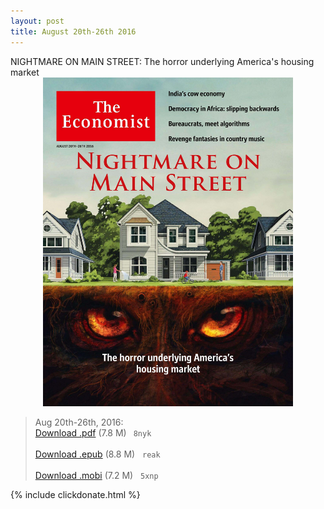 ```yaml
---
layout: post
title: August 20th-26th 2016
---
```

<!--
<div class="message">
Sorry! The service is temporarily unavailable.
</div>-->

<div class="message">
     NIGHTMARE ON MAIN STREET: The horror underlying America's housing market 
</div>


<div style="position: relative; max-width: 400px; 
    margin: 0 auto;">
<img src="/public/img/the-economist/img_2016.08.20.jpg" />
</div>

<!--more-->
> Aug 20th-26th, 2016:<br/>
[Download .pdf](http://pan.baidu.com/s/1bZtJlG) (7.8 M)&ensp;
`8nyk` <br/><br/>
[Download .epub](https://pan.baidu.com/s/1mhT8NY4) (8.8 M) &nbsp;
`reak` <br/><br/>
[Download .mobi](https://pan.baidu.com/s/1i4N9u7r) (7.2 M) &nbsp;
`5xnp`


{% include clickdonate.html %}



